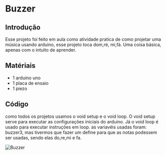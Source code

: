 # Buzzer

## Introdução

Esse projeto foi feito em aula como atividade pratica de como projetar uma música usando arduino, esse projeto toca dom,ré,
mi,fá. Uma coisa básica, apenas com o intuito de aprender.

## Matériais

- 1 arduino uno
- 1 placa de ensaio
- 1 piezo

## Código

 como todos os projetos usamos o void setup e o void loop.
 O void setup serve para executar as configurações iniciais do arduino. Já o void loop é
 usado para executar instruções em loop.
 as variavéis usadas foram: buzzer3, mas tivermos que fazer um define para que as notas podessem ser usadas, sendo elas
 do,re,mi e fa.

 ![Buzzer](buzzer.png)

